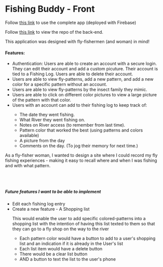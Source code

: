 <h1>Fishing Buddy - Front</h1>
<p>Follow <a href="">this link</a> to use the complete app (deployed with Firebase)</p>
<p>Follow <a href="https://github.com/Lizzy-T/backend_fishing_buddy">this link</a> to view the repo of the back-end.</p>

<p>This application was designed with fly-fishermen (and woman) in mind!</p>
<h4>Features:</h4>
<ul>
<li>Authentication: Users are able to create an account with a secure login. They can edit their account and add a custom picuture. Their account is tied to a Fishing Log. Users are able to delete their account.</li>
<li>Users are able to view fly-patterns, add a new pattern, and add a new color for a specific pattern without an account.</li>
<li>Users are able to view fly-patterns by the insect family they mimic.</li>
<li>Users are able to click on different color pictures to view a large picture of the pattern with that color.</li>
<li>Users with an account can add to their fishing log to keep track of:</li>
  <ul>
    <li>The date they went fishing.</li>
    <li>What River they went fishing on.</li>
    <li>Notes on River access (to remember from last time).</li>
    <li>Pattern color that worked the best (using patterns and colors available)</li>
    <li>A picture from the day</li>
    <li>Comments on the day. (To jog their memory for next time.)</li>
  </ul>
</ul>

<p>As a fly-fisher woman, I wanted to design a site where I could record my fly fishing experiences - making it easy to recall where and when I was fishing and with what pattern.</p>

<br>
<br>

<h5>Future features I want to be able to implement</h5>
<ul>
  <li>Edit each fishing log entry</li>
  <li>Create a new feature - A Shopping list</li>
   <p>This would enable the user to add specific colored-patterns into a shopping list with the intention of having this list texted to them so that they can go to a fly shop on the way to the river</p>
  <ul>
  <li>Each pattern color would have a button to add to a user's shopping list and an indication if it is already in the User's list</li>
  <li>Each list item would have a delete button</li>
  <li>There would be a clear list button</li>
  <li>AND a button to text the list to the user's phone</li>
</ul>
</ul>
